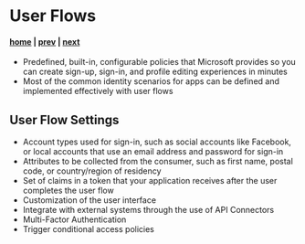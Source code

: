 # User Flows

#### [home](./readme.md) | [prev](./azure-ad-b2c-resources.md) | [next](./application-integration.md)

- Predefined, built-in, configurable policies that Microsoft provides so you can create sign-up, sign-in, and profile editing experiences in minutes
- Most of the common identity scenarios for apps can be defined and implemented effectively with user flows

## User Flow Settings

- Account types used for sign-in, such as social accounts like Facebook, or local accounts that use an email address and password for sign-in
- Attributes to be collected from the consumer, such as first name, postal code, or country/region of residency
- Set of claims in a token that your application receives after the user completes the user flow
- Customization of the user interface
- Integrate with external systems through the use of API Connectors
- Multi-Factor Authentication
- Trigger conditional access policies 
